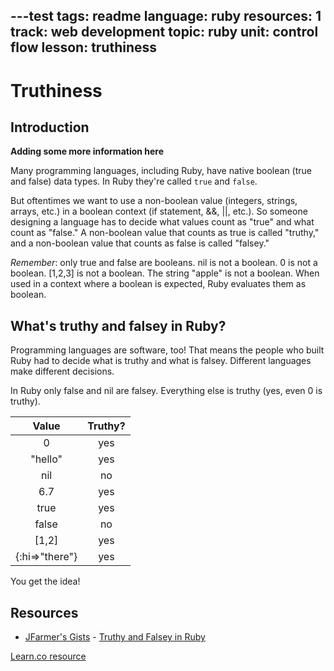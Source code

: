 ---test
tags: readme
language: ruby
resources: 1
track: web development
topic: ruby
unit: control flow
lesson: truthiness
---

# Truthiness

## Introduction

**Adding some more information here**

Many programming languages, including Ruby, have native boolean (true and false) data types.  In Ruby they're called `true` and `false`. 

But oftentimes we want to use a non-boolean value (integers, strings, arrays, etc.) in a boolean context (if statement, &&, ||, etc.).  So someone designing a language has to decide what values count as "true" and what count as "false."  A non-boolean value that counts as true is called "truthy," and a non-boolean value that counts as false is called "falsey."

*Remember*: only true and false are booleans.  nil is not a boolean.  0 is not a boolean.  [1,2,3] is not a boolean.  The string "apple" is not a boolean.  When used in a context where a boolean is expected, Ruby evaluates them as boolean.

## What's truthy and falsey in Ruby?
Programming languages are software, too! That means the people who built Ruby had to decide what is truthy and what is falsey. Different languages make different decisions.

In Ruby only false and nil are falsey.  Everything else is truthy (yes, even 0 is truthy).

| Value        | Truthy? |
|:------------:|:-------:|
|0             | yes     |
|"hello"       | yes     |
|nil           | no      |
|6.7           | yes     |
|true          | yes     |
|false         | no      |
|[1,2]         | yes     |
|{:hi=>"there"}| yes     |

You get the idea!

## Resources
* [JFarmer's Gists](https://gist.github.com/jfarmer/) - [Truthy and Falsey in Ruby](https://gist.github.com/jfarmer/2647362)

<a href='https://learn.co/lessons/truthiness-in-ruby-readme' data-visibility='hidden'>Learn.co resource</a>
